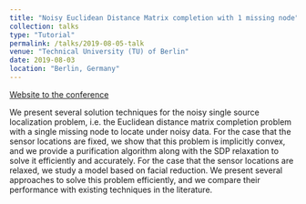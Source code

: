 ```yaml
---
title: "Noisy Euclidean Distance Matrix completion with 1 missing node"
collection: talks
type: "Tutorial"
permalink: /talks/2019-08-05-talk
venue: "Technical University (TU) of Berlin"
date: 2019-08-03
location: "Berlin, Germany"
---
```


[Website to the conference](https://iccopt2019.berlin/)

We present several solution techniques for the noisy single source localization problem, i.e. the Euclidean distance matrix completion problem with a single missing node to locate under noisy data. For the case that the sensor locations are fixed, we show that this problem is implicitly convex, and we provide a purification algorithm along with the SDP relaxation to solve it efficiently and accurately. For the case that the sensor locations are relaxed, we study a model based on facial reduction. We present several approaches to solve this problem efficiently, and we compare their performance with existing techniques in the literature.
